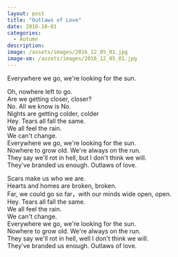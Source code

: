 ```yaml
---
layout: post
title: "Outlaws of Love"
date: 2016-10-01
categories:
  - Autumn
description: 
image: /assets/images/2016_12_05_01.jpg
image-sm: /assets/images/2016_12_05_01.jpg
---
```

Everywhere we go, we're looking for the sun.  


Oh, nowhere left to go.  
Are we getting closer, closer?  
No. All we know is No.  
Nights are getting colder, colder  
Hey. Tears all fall the same.  
We all feel the rain.  
We can't change.  
Everywhere we go, we're looking for the sun.  
Nowhere to grow old. We're always on the run.  
They say we'll rot in hell, but I don't think we will.  
They've branded us enough. Outlaws of love.  


Scars make us who we are.  
Hearts and homes are broken, broken.  
Far, we could go so far，with our minds wide open, open.  
Hey. Tears all fall the same.   
We all feel the rain.  
We can't change.  
Everywhere we go, we're looking for the sun.  
Nowhere to grow old. We're always on the run.  
They say we'll rot in hell, well I don't think we will.  
They've branded us enough. Outlaws of love.   